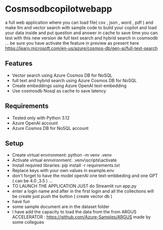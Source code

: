 # Cosmsodbcopilotwebapp
a full web application where you can load file( csv , json , word , pdf ) and make llm and vector search with sample code to bulid your copilot and load your data inside and put question and answer in cache to save time
you can test with this new version de full text search and hybrid search in cosmsodb ... be sure you have activate the feature in preview as present here https://learn.microsoft.com/en-us/azure/cosmos-db/gen-ai/full-text-search


## Features
- Vector search using Azure Cosmos DB for NoSQL
- full text and hybrid search using Azure Cosmos DB for NoSQL
- Create embeddings using Azure OpenAI text-embedding
- Use cosmosdb Nosql as cache to save latency

## Requirements
- Tested only with Python 3.12
- Azure OpenAI account
- Azure Cosmos DB for NoSQL account

## Setup
- Create virtual environment: python -m venv .venv
- Activate virtual ennvironment: .venv\scripts\activate
- Install required libraries: pip install -r requirements.txt
- Replace keys with your own values in example.env
- don't forget to have the model openAI one text-embbeding and one GPT ( can be 4.0 ,3.5 ) ...
- TO LAUNCH THE APPLICATION JUST do Streamlit run app.py
- enter a login name and after in the first login and all the collections will be create just push the button ( create vector db  )
- have fun
- some sample document are in the dataset folder
- I have add the capacity to load the data from the from ARGUS ACCELERATOR : https://github.com/Azure-Samples/ARGUS made by some collegues 
